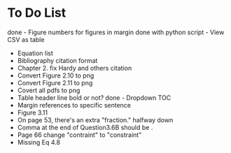# To Do List

done - Figure numbers for figures in margin
done with python script - View CSV as table
- Equation list
- Bibliography citation format
- Chapter 2. fix Hardy and others citation
- Convert Figure 2.10 to png
- Convert Figure 2.11 to png
- Covert all pdfs to png
- Table header line bold or not?
done - Dropdown TOC
- Margin references to specific sentence
- Figure 3.11
- On page 53, there's an extra "fraction." halfway down
- Comma at the end of Question3.6B should be .
- Page 66 change "contraint" to "constraint"
- Missing Eq 4.8